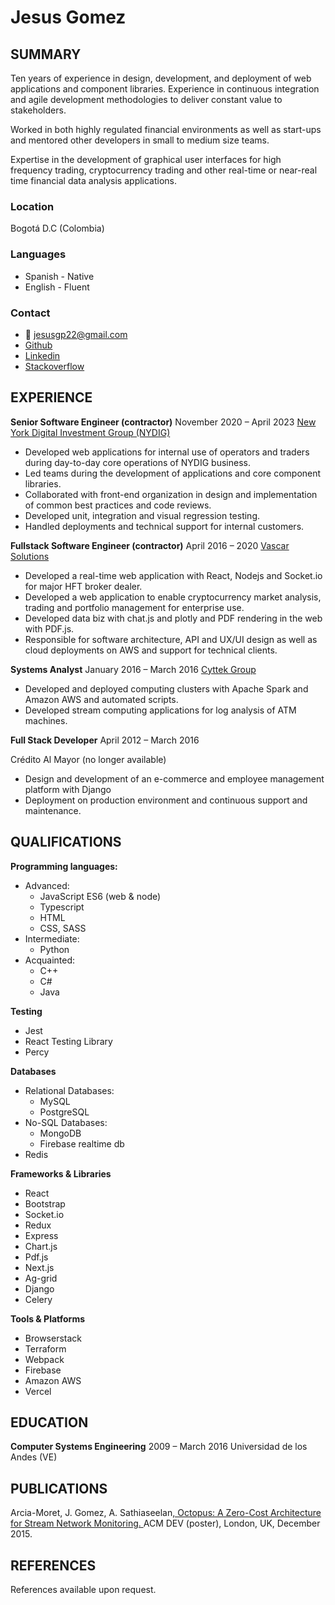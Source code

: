 # Jesus Gomez

## SUMMARY

Ten years of experience in design, development, and deployment of web applications and component libraries. Experience in continuous integration and agile development methodologies to deliver constant value to stakeholders.

Worked in both highly regulated financial environments as well as start-ups and mentored other developers in small to medium size teams.

Expertise in the development of graphical user interfaces for high frequency trading, cryptocurrency trading and other real-time or near-real time financial data analysis applications.

### Location
Bogotá D.C (Colombia)

### Languages
- Spanish - Native
- English - Fluent

### Contact
- 📧 jesusgp22@gmail.com
- [Github](https://github.com/jesusgp22)
- [Linkedin](http://linkedin.com/in/jesusgp22)
- [Stackoverflow](https://stackoverflow.com/users/5228679/jesus-gomez)

## EXPERIENCE

**Senior Software Engineer (contractor)** November 2020 – April 2023 [New York Digital Investment Group (NYDIG)](https://nydig.com)

- Developed web applications for internal use of operators and traders during day-to-day core operations of NYDIG business.
- Led teams during the development of applications and core component libraries.
- Collaborated with front-end organization in design and implementation of common best practices and code reviews.
- Developed unit, integration and visual regression testing.
- Handled deployments and technical support for internal customers.

**Fullstack Software Engineer (contractor)** April 2016 – 2020 [Vascar Solutions](http://vascarsolutions.com)

- Developed a real-time web application with React, Nodejs and Socket.io for major HFT broker dealer.
- Developed a web application to enable cryptocurrency market analysis, trading and portfolio management for enterprise use.
- Developed data biz with chat.js and plotly and PDF rendering in the web with PDF.js.
- Responsible for software architecture, API and UX/UI design as well as cloud deployments on AWS and support for technical clients.

**Systems Analyst** January 2016 – March 2016 [Cyttek Group](http://www.cyttek.com/)

- Developed and deployed computing clusters with Apache Spark and Amazon AWS and automated scripts.
- Developed stream computing applications for log analysis of ATM machines.

**Full Stack Developer** April 2012 – March 2016

Crédito Al Mayor (no longer available)

- Design and development of an e-commerce and employee management platform with Django
- Deployment on production environment and continuous support and maintenance.

## QUALIFICATIONS

**Programming languages:**

- Advanced:
  - JavaScript ES6 (web & node)
  - Typescript
  - HTML
  - CSS, SASS 
- Intermediate: 
  - Python
- Acquainted:
  - C++
  - C#
  - Java

**Testing**

- Jest
- React Testing Library
- Percy

**Databases**

- Relational Databases:
  - MySQL
  - PostgreSQL
- No-SQL Databases:
  - MongoDB
  - Firebase realtime db
- Redis

**Frameworks & Libraries**

- React
- Bootstrap
- Socket.io
- Redux
- Express
- Chart.js
- Pdf.js
- Next.js
- Ag-grid
- Django
- Celery

**Tools & Platforms**
- Browserstack
- Terraform
- Webpack
- Firebase
- Amazon AWS
- Vercel

## EDUCATION

**Computer Systems Engineering** 2009 – March 2016 Universidad de los Andes (VE)

## PUBLICATIONS

Arcia-Moret, J. Gomez, A. Sathiaseelan[, Octopus: A Zero-Cost Architecture for Stream Network Monitoring. ](https://www.cl.cam.ac.uk/~as2330/n4d/publications.html)ACM DEV (poster), London, UK, December 2015.

## REFERENCES

References available upon request.
